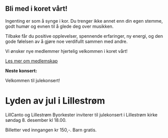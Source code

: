 ## Bli med i koret vårt!

Ingenting er som å synge i kor. Du trenger ikke annet enn din egen stemme, godt humør og evnen til å glede deg over musikken.

Tilbake får du positive opplevelser, spennende erfaringer, ny energi, og den gode følelsen av å gjøre noe verdifullt sammen med andre.

Vi ønsker nye medlemmer hjertelig velkommen i koret vårt!

[Les mer om medlemskap](./bli-medlem.html)

**Neste konsert:**

Velkommen til julekonsert!

# Lyden av jul i Lillestrøm

LillCanto og Lillestrøm Byorkester inviterer til julekonsert i Lillestrøm kirke søndag 8. desember kl 18.00. 

Billetter ved inngangen kr 150,-. Barn gratis.
